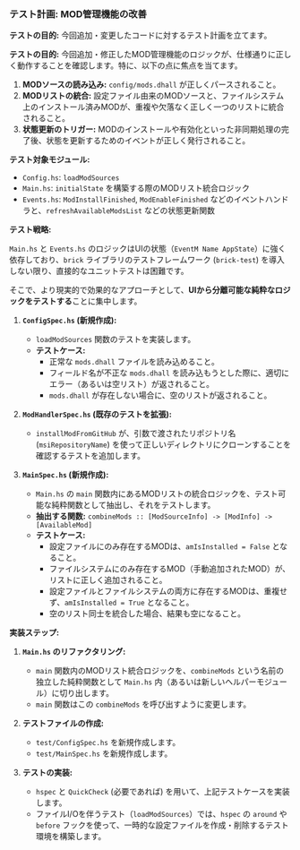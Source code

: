 ### テスト計画: MOD管理機能の改善

**テストの目的:**
今回追加・変更したコードに対するテスト計画を立てます。

**テストの目的:**
今回追加・修正したMOD管理機能のロジックが、仕様通りに正しく動作することを確認します。特に、以下の点に焦点を当てます。

1.  **MODソースの読み込み:** `config/mods.dhall` が正しくパースされること。
2.  **MODリストの統合:** 設定ファイル由来のMODソースと、ファイルシステム上のインストール済みMODが、重複や欠落なく正しく一つのリストに統合されること。
3.  **状態更新のトリガー:** MODのインストールや有効化といった非同期処理の完了後、状態を更新するためのイベントが正しく発行されること。

**テスト対象モジュール:**

*   `Config.hs`: `loadModSources`
*   `Main.hs`: `initialState` を構築する際のMODリスト統合ロジック
*   `Events.hs`: `ModInstallFinished`, `ModEnableFinished` などのイベントハンドラと、`refreshAvailableModsList` などの状態更新関数

**テスト戦略:**

`Main.hs` と `Events.hs` のロジックはUIの状態（`EventM Name AppState`）に強く依存しており、`brick` ライブラリのテストフレームワーク (`brick-test`) を導入しない限り、直接的なユニットテストは困難です。

そこで、より現実的で効果的なアプローチとして、**UIから分離可能な純粋なロジックをテストする**ことに集中します。

1.  **`ConfigSpec.hs` (新規作成):**
    *   `loadModSources` 関数のテストを実装します。
    *   **テストケース:**
        *   正常な `mods.dhall` ファイルを読み込めること。
        *   フィールド名が不正な `mods.dhall` を読み込もうとした際に、適切にエラー（あるいは空リスト）が返されること。
        *   `mods.dhall` が存在しない場合に、空のリストが返されること。

2.  **`ModHandlerSpec.hs` (既存のテストを拡張):**
    *   `installModFromGitHub` が、引数で渡されたリポジトリ名 (`msiRepositoryName`) を使って正しいディレクトリにクローンすることを確認するテストを追加します。

3.  **`MainSpec.hs` (新規作成):**
    *   `Main.hs` の `main` 関数内にあるMODリストの統合ロジックを、テスト可能な純粋関数として抽出し、それをテストします。
    *   **抽出する関数:** `combineMods :: [ModSourceInfo] -> [ModInfo] -> [AvailableMod]`
    *   **テストケース:**
        *   設定ファイルにのみ存在するMODは、`amIsInstalled = False` となること。
        *   ファイルシステムにのみ存在するMOD（手動追加されたMOD）が、リストに正しく追加されること。
        *   設定ファイルとファイルシステムの両方に存在するMODは、重複せず、`amIsInstalled = True` となること。
        *   空のリスト同士を統合した場合、結果も空になること。

**実装ステップ:**

1.  **`Main.hs` のリファクタリング:**
    *   `main` 関数内のMODリスト統合ロジックを、`combineMods` という名前の独立した純粋関数として `Main.hs` 内（あるいは新しいヘルパーモジュール）に切り出します。
    *   `main` 関数はこの `combineMods` を呼び出すように変更します。

2.  **テストファイルの作成:**
    *   `test/ConfigSpec.hs` を新規作成します。
    *   `test/MainSpec.hs` を新規作成します。

3.  **テストの実装:**
    *   `hspec` と `QuickCheck` (必要であれば) を用いて、上記テストケースを実装します。
    *   ファイルI/Oを伴うテスト（`loadModSources`）では、`hspec` の `around` や `before` フックを使って、一時的な設定ファイルを作成・削除するテスト環境を構築します。
